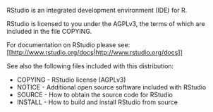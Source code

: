 RStudio is an integrated development environment (IDE) for R.

RStudio is licensed to you under the AGPLv3, the terms of which are
included in the file COPYING.

For documentation on RStudio please see: [[http://www.rstudio.org/docs|http://www.rstudio.org/docs]]

See also the following files included with this distribution:

* COPYING - RStudio license (AGPLv3)
* NOTICE  - Additional open source software included with RStudio
* SOURCE  - How to obtain the source code for RStudio
* INSTALL - How to build and install RStudio from source
